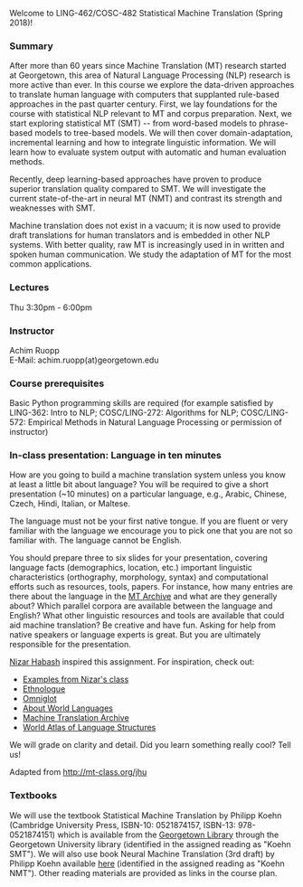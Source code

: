 Welcome to LING-462/COSC-482 Statistical Machine Translation (Spring
2018)!

### Summary

After more than 60 years since Machine Translation (MT) research started
at Georgetown, this area of Natural Language Processing (NLP) research
is more active than ever. In this course we explore the data-driven
approaches to translate human language with computers that supplanted
rule-based approaches in the past quarter century. First, we lay
foundations for the course with statistical NLP relevant to MT and
corpus preparation. Next, we start exploring statistical MT (SMT) --
from word-based models to phrase-based models to tree-based models. We
will then cover domain-adaptation, incremental learning and how to
integrate linguistic information. We will learn how to evaluate system
output with automatic and human evaluation methods.

Recently, deep learning-based approaches have proven to produce superior
translation quality compared to SMT. We will investigate the current
state-of-the-art in neural MT (NMT) and contrast its strength and
weaknesses with SMT.

Machine translation does not exist in a vacuum; it is now used to
provide draft translations for human translators and is embedded in
other NLP systems. With better quality, raw MT is increasingly used in
in written and spoken human communication. We study the adaptation of MT
for the most common applications.

### Lectures

Thu 3:30pm - 6:00pm

### Instructor

Achim Ruopp\
E-Mail: achim.ruopp(at)georgetown.edu

### Course prerequisites

Basic Python programming skills are required (for example satisfied by
LING-362: Intro to NLP; COSC/LING-272: Algorithms for NLP;
COSC/LING-572: Empirical Methods in Natural Language Processing or
permission of instructor)

### In-class presentation: Language in ten minutes

How are you going to build a machine translation system unless you know
at least a little bit about language? You will be required to give a
short presentation (\~10 minutes) on a particular language, e.g.,
Arabic, Chinese, Czech, Hindi, Italian, or Maltese.

The language must not be your first native tongue. If you are fluent or
very familiar with the language we encourage you to pick one that you
are not so familiar with. The language cannot be English.

You should prepare three to six slides for your presentation, covering
language facts (demographics, location, etc.) important linguistic
characteristics (orthography, morphology, syntax) and computational
efforts such as resources, tools, papers. For instance, how many entries
are there about the language in the [MT
Archive](http://www.mt-archive.info/) and what are they generally about?
Which parallel corpora are available between the language and English?
What other linguistic resources and tools are available that could aid
machine translation? Be creative and have fun. Asking for help from
native speakers or language experts is great. But you are ultimately
responsible for the presentation.

[Nizar Habash](http://www.nizarhabash.com/) inspired this assignment.
For inspiration, check out:

-   [Examples from Nizar's
    class](https://sites.google.com/site/comse6998machinetranslation/language-in-10-minutes)
-   [Ethnologue](http://www.ethnologue.com/)
-   [Omniglot](http://www.omniglot.com/)
-   [About World Languages](http://www.aboutworldlanguages.com/)
-   [Machine Translation Archive](http://www.mt-archive.info/)
-   [World Atlas of Language Structures](http://wals.info/)

We will grade on clarity and detail. Did you learn something really
cool? Tell us!

Adapted from <http://mt-class.org/jhu>

### Textbooks

We will use the textbook Statistical Machine Translation by Philipp
Koehn (Cambridge University Press, ISBN-10: 0521874157, ISBN-13:
978-0521874151) which is available from the
[Georgetown Library](https://www.library.georgetown.edu/)
through the Georgetown University library (identified in the assigned
reading as \"Koehn SMT\"). We will also use book Neural Machine
Translation (3rd draft) by Philipp Koehn available
[here](http://mt-class.org/jhu/assets/nmt-book.pdf) (identified in the
assigned reading as \"Koehn NMT\"). Other reading materials are provided
as links in the course plan.


